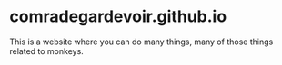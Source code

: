 # comradegardevoir.github.io



This is a website where you can do many things, many of those things related to monkeys.
